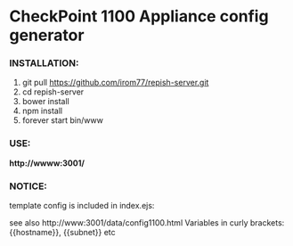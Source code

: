 # CheckPoint 1100 Appliance config generator
### INSTALLATION:
1. git pull https://github.com/irom77/repish-server.git
2. cd repish-server
2. bower install
3. npm install
4. forever start bin/www

### USE:
 **http://wwww:3001/**
 
### NOTICE:
template config is included in index.ejs: 
<div class="config1100" ng-include="'data/config1100.html'"></div>
see also http://www:3001/data/config1100.html
Variables in curly brackets: 
{{hostname}}, {{subnet}} etc
 
